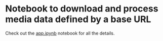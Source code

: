 # Notebook to download and process media data defined by a base URL

Check out the [app.ipynb](app.ipynb) notebook for all the details.